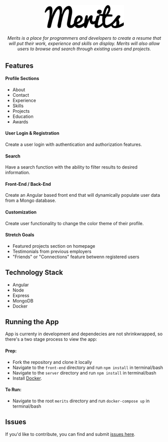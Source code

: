 <div align="center">
  <img width="50%" src="images/merits-logo.png" alt="Merits Logo">
</div>

<h6 align="center"><em>Merits</em> is a place for programmers and developers to create a resume that will put their work, experience and skills on display. <em>Merits</em> will also allow users to browse and search through existing users and projects.</h6>

## Features

#### Profile Sections
- About
- Contact
- Experience
- Skills
- Projects
- Education
- Awards

#### User Login & Registration
Create a user login with authentication and authorization features.

#### Search
Have a search function with the ability to filter results to desired information.

#### Front-End / Back-End
Create an Angular based front end that will dynamically populate user data from a Mongo database.

#### Customization
Create user functionality to change the color theme of their profile.

#### Stretch Goals
- Featured projects section on homepage
- Testimonials from previous employers
- "Friends" or "Connections" feature betwenn registered users

## Technology Stack
- Angular
- Node
- Express
- MongoDB
- Docker

## Running the App

App is currenty in development and dependecies are not shrinkwrapped, so there's a two stage process to view the app:

#### Prep:
- Fork the repository and clone it locally
- Navigate to the `front-end` directory and run `npm install` in terminal/bash
- Navigate to the `server` directory and run `npm install` in terminal/bash
- Install [Docker](https://www.docker.com/).

#### To Run:
- Navigate to the root `merits` directory and run `docker-compose up` in terminal/bash

## Issues

If you'd like to contribute, you can find and submit [issues here](https://github.com/Merits-App/merits/issues).
